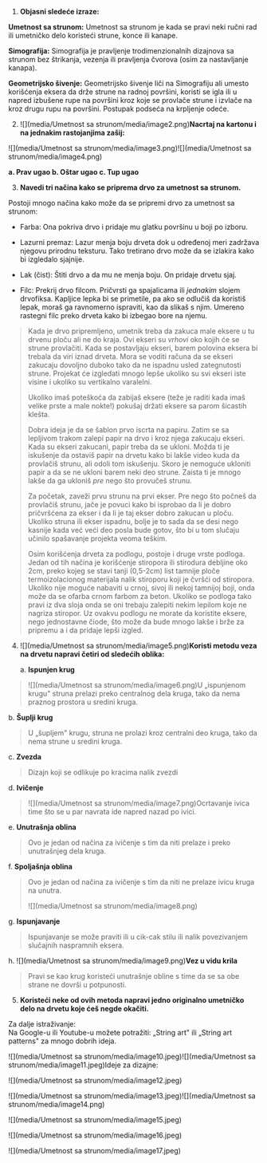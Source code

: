 1.  **Objasni sledeće izraze:**

**Umetnost sa strunom:** Umetnost sa strunom je kada se pravi neki ručni
rad ili umetničko delo koristeći strune, konce ili kanape.

**Simografija:** Simografija je pravljenje trodimenzionalnih dizajnova
sa strunom bez štrikanja, vezenja ili pravljenja čvorova (osim za
nastavljanje kanapa).

**Geometrijsko šivenje:** Geometrijsko šivenje liči na Simografiju ali
umesto korišćenja eksera da drže strune na radnoj površini, koristi se
igla ili u napred izbušene rupe na površini kroz koje se provlače strune
i izvlače na kroz drugu rupu na površini. Postupak podseća na krpljenje
odeće.

2.  ![](media/Umetnost sa strunom/media/image2.png)**Nacrtaj na kartonu i na jednakim
    rastojanjima zašij:**

![](media/Umetnost sa strunom/media/image3.png)![](media/Umetnost sa strunom/media/image4.png)

**a. Prav ugao b. Oštar ugao c. Tup ugao**

3.  **Navedi tri načina kako se priprema drvo za umetnost sa strunom.**

Postoji mnogo načina kako može da se pripremi drvo za umetnost sa
strunom:

-   Farba: Ona pokriva drvo i pridaje mu glatku površinu u boji po
    izboru.

-   Lazurni premaz: Lazur menja boju drveta dok u određenoj meri
    zadržava njegovu prirodnu teksturu. Tako tretirano drvo može da se
    izlakira kako bi izgledalo sjajnije.

-   Lak (čist): Štiti drvo a da mu ne menja boju. On pridaje drvetu
    sjaj.

-   Filc: Prekrij drvo filcom. Pričvrsti ga spajalicama ili *jednakim*
    slojem drvofiksa. Kapljice lepka bi se primetile, pa ako se odlučiš
    da koristiš lepak, moraš ga ravnomerno ispraviti, kao da slikaš s
    njim. Umereno rastegni filc preko drveta kako bi izbegao bore na
    njemu.

> Kada je drvo pripremljeno, umetnik treba da zakuca male eksere u tu
> drvenu ploču ali ne do kraja. Ovi ekseri su *vrhovi* oko kojih će se
> strune provlačiti. Kada se postavljaju ekseri, barem polovina eksera
> bi trebala da viri iznad drveta. Mora se voditi računa da se ekseri
> zakucaju dovoljno duboko tako da ne ispadnu usled zategnutosti strune.
> Projekat će izgledati mnogo lepše ukoliko su svi ekseri iste visine i
> ukoliko su vertikalno varalelni.
>
> Ukoliko imaš poteškoća da zabijaš eksere (teže je raditi kada imaš
> velike prste a male nokte!) pokušaj držati eksere sa parom šicastih
> klešta.
>
> Dobra ideja je da se šablon prvo iscrta na papiru. Zatim se sa
> lepljivom trakom zalepi papir na drvo i kroz njega zakucaju ekseri.
> Kada su ekseri zakucani, papir treba da se ukloni. Možda ti je
> iskušenje da ostaviš papir na drvetu kako bi lakše video kuda da
> provlačiš strunu, ali odoli tom iskušenju. Skoro je nemoguće ukloniti
> papir a da se ne ukloni barem neki deo strune. Zaista ti je mnogo
> lakše da ga ukloniš *pre* nego što provučeš strunu.
>
> Za početak, zaveži prvu strunu na prvi ekser. Pre nego što počneš da
> provlačiš strunu, jače je povuci kako bi isprobao da li je dobro
> pričvršćena za ekser i da li je taj ekser dobro zakucan u ploču.
> Ukoliko struna ili ekser ispadnu, bolje je to sada da se desi nego
> kasnije kada već veći deo posla bude gotov, što bi u tom slučaju
> učinilo spašavanje projekta veoma teškim.
>
> Osim korišćenja drveta za podlogu, postoje i druge vrste podloga.
> Jedan od tih načina je korišćenje stiropora ili stirodura debljine oko
> 2cm, preko kojeg se stavi tanji (0,5-2cm) list tamnije ploče
> termoizolacionog materijala nalik stiroporu koji je čvršći od
> stiropora. Ukoliko nije moguće nabaviti u crnoj, sivoj ili nekoj
> tamnijoj boji, onda može da se ofarba crnom farbom za beton. Ukoliko
> se podloga tako pravi iz dva sloja onda se oni trebaju zalepiti nekim
> lepilom koje ne nagriza stiropor. Uz ovakvu podlogu ne morate da
> koristite eksere, nego jednostavne čiode, što može da bude mnogo lakše
> i brže za pripremu a i da pridaje lepši izgled.

4.  ![](media/Umetnost sa strunom/media/image5.png)**Koristi metodu veza na drvetu napravi četiri od
    sledećih oblika:**

    a.  **Ispunjen krug**

> ![](media/Umetnost sa strunom/media/image6.png)U „ispunjenom krugu" struna prelazi
> preko centralnog dela kruga, tako da nema praznog prostora u sredini
> kruga.

b.  **Šuplji krug**

> U „šupljem" krugu, struna ne prolazi kroz centralni deo kruga, tako da
> nema strune u sredini kruga.

c.  **Zvezda**

> Dizajn koji se odlikuje po kracima nalik zvezdi

d.  **Ivičenje**

> ![](media/Umetnost sa strunom/media/image7.png)Ocrtavanje ivica time što se u par
> navrata ide napred nazad po ivici.

e.  **Unutrašnja oblina**

> Ovo je jedan od načina za ivičenje s tim da niti prelaze i preko
> unutrašnjeg dela kruga.

f.  **Spoljašnja oblina**

> Ovo je jedan od načina za ivičenje s tim da niti ne prelaze ivicu
> kruga na unutra.
>
> ![](media/Umetnost sa strunom/media/image8.png)

g.  **Ispunjavanje**

> Ispunjavanje se može praviti ili u cik-cak stilu ili nalik
> povezivanjem slučajnih naspramnih eksera.

h.  ![](media/Umetnost sa strunom/media/image9.png)**Vez u vidu krila**

> Pravi se kao krug koristeći unutrašnje obline s time da se sa obe
> strane ne dovrši u potpunosti.

5.  **Koristeći neke od ovih metoda napravi jedno originalno umetničko
    delo na drvetu koje ćeš negde okačiti.**

Za dalje istraživanje:\
Na Google-u ili Youtube-u možete potražiti: „String art" ili „String art
patterns" za mnogo dobrih ideja.

![](media/Umetnost sa strunom/media/image10.jpeg)![](media/Umetnost sa strunom/media/image11.jpeg)Ideje za dizajne:

![](media/Umetnost sa strunom/media/image12.jpeg)

![](media/Umetnost sa strunom/media/image13.jpeg)![](media/Umetnost sa strunom/media/image14.png)

![](media/Umetnost sa strunom/media/image15.jpeg)

![](media/Umetnost sa strunom/media/image16.jpeg)

![](media/Umetnost sa strunom/media/image17.jpeg)
